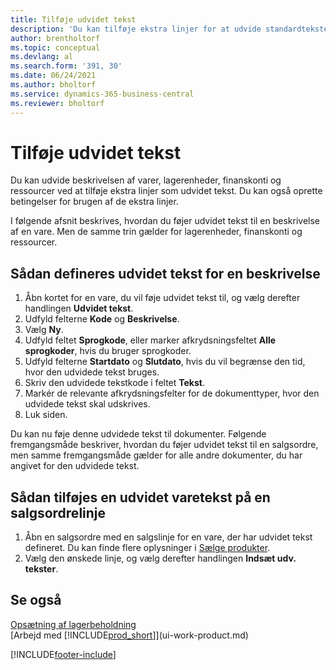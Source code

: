 ```yaml
---
title: Tilføje udvidet tekst
description: 'Du kan tilføje ekstra linjer for at udvide standardteksten, der beskriver en vare, en finanskonto og andre data.'
author: brentholtorf
ms.topic: conceptual
ms.devlang: al
ms.search.form: '391, 30'
ms.date: 06/24/2021
ms.author: bholtorf
ms.service: dynamics-365-business-central
ms.reviewer: bholtorf
---
```

# <a name="add-extended-text"></a>Tilføje udvidet tekst

Du kan udvide beskrivelsen af varer, lagerenheder, finanskonti og ressourcer ved at tilføje ekstra linjer som udvidet tekst. Du kan også oprette betingelser for brugen af de ekstra linjer.  

I følgende afsnit beskrives, hvordan du føjer udvidet tekst til en beskrivelse af en vare. Men de samme trin gælder for lagerenheder, finanskonti og ressourcer.  

## <a name="to-define-extended-text-for-an-description"></a>Sådan defineres udvidet tekst for en beskrivelse

1. Åbn kortet for en vare, du vil føje udvidet tekst til, og vælg derefter handlingen **Udvidet tekst**.
2. Udfyld felterne **Kode** og **Beskrivelse**.
3. Vælg **Ny**.
4. Udfyld feltet **Sprogkode**, eller marker afkrydsningsfeltet **Alle sprogkoder**, hvis du bruger sprogkoder.
5. Udfyld felterne **Startdato** og **Slutdato**, hvis du vil begrænse den tid, hvor den udvidede tekst bruges.
6. Skriv den udvidede tekstkode i feltet **Tekst**.
7. Markér de relevante afkrydsningsfelter for de dokumenttyper, hvor den udvidede tekst skal udskrives.
8. Luk siden.

Du kan nu føje denne udvidede tekst til dokumenter. Følgende fremgangsmåde beskriver, hvordan du føjer udvidet tekst til en salgsordre, men samme fremgangsmåde gælder for alle andre dokumenter, du har angivet for den udvidede tekst.  

## <a name="to-add-an-extended-item-text-on-a-sales-order-line"></a>Sådan tilføjes en udvidet varetekst på en salgsordrelinje

1. Åbn en salgsordre med en salgslinje for en vare, der har udvidet tekst defineret. Du kan finde flere oplysninger i [Sælge produkter](sales-how-sell-products.md).
2. Vælg den ønskede linje, og vælg derefter handlingen **Indsæt udv. tekster**.

## <a name="see-also"></a>Se også

[Opsætning af lagerbeholdning](inventory-setup-inventory.md)  
[Arbejd med [!INCLUDE[prod_short](includes/prod_short.md)]](ui-work-product.md)


[!INCLUDE[footer-include](includes/footer-banner.md)]
